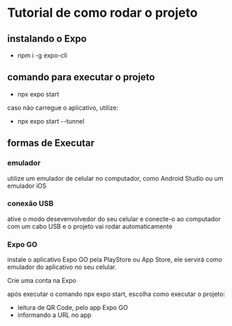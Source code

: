 # Tutorial de como rodar o projeto

## instalando o Expo

- npm i -g expo-cli

## comando para executar o projeto

- npx expo start

caso não carregue o aplicativo, utilize: 

- npx expo start --tunnel

## formas de Executar

### emulador

utilize um emulador de celular no computador, como Android Studio ou um emulador iOS

### conexão USB

ative o modo desevenvolvedor do seu celular e conecte-o ao computador com um cabo USB e o projeto vai rodar automaticamente

### Expo GO

instale o aplicativo Expo GO pela PlayStore ou App Store, ele servirá como emulador do aplicativo no seu celular.

Crie uma conta na Expo

após executar o comando npx expo start, escolha como executar o projeto:

- leitura de QR Code, pelo app Expo GO
- informando a URL no app
